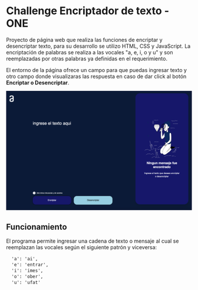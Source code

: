 # Challenge Encriptador de texto - ONE

Proyecto de página web que realiza las funciones de encriptar y desencriptar texto, para su desarrollo se utilizo HTML, CSS y JavaScript. La encriptación de palabras se realiza a las vocales "a, e, i, o y u" y son reemplazadas por otras palabras ya definidas en el requerimiento.

El entorno de la página ofrece un campo para que puedas ingresar texto y otro campo donde visualizaras las respuesta en caso de dar click al botón <strong>Encriptar o Desencriptar</strong>.

<p align="center" >
     <img src="https://raw.githubusercontent.com/Francotadeo/Encriptador-ONE/main/imagenes/Portada_Encriptador.png">
</p>

## Funcionamiento

El programa permite ingresar una cadena de texto o mensaje al cual se reemplazan las vocales según el siguiente patrón y viceversa:

```
  'a': 'ai',
  'e': 'entrar',
  'i': 'imes',
  'o': 'ober',
  'u': 'ufat'
```

